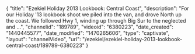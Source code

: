 {
    "title": "Ezekiel Holiday 2013 Lookbook: Central Coast",
    "description": "For our Holiday '13 lookbook shoot we piled into the van, and drove North up the coast. We followed Hwy 1, winding up through Big Sur to the neglected and ...",
    "channelid": "189789",
    "videoid": "6380223",
    "date_created": "1440445577",
    "date_modified": "1470265606",
    "type": "captivate",
    "layout": "channelVideo",
    "url": "\/ezekiel\/ezekiel-holiday-2013-lookbook-central-coast\/189789-6380223"
}